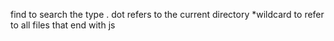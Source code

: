 find to search the type 
. dot refers to the current directory
*wildcard to refer to all files that end with js

